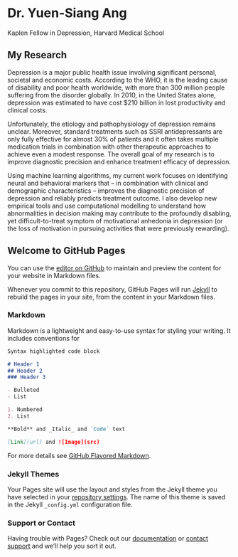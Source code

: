 # Dr. Yuen-Siang Ang
Kaplen Fellow in Depression, Harvard Medical School

## My Research
Depression is a major public health issue involving significant personal, societal and economic costs. According to the WHO, it is the leading cause of disability and poor health worldwide, with more than 300 million people suffering from the disorder globally. In 2010, in the United States alone, depression was estimated to have cost $210 billion in lost productivity and clinical costs. 

Unfortunately, the etiology and pathophysiology of depression remains unclear. Moreover, standard treatments such as SSRI antidepressants are only fully effective for almost 30% of patients and it often takes multiple medication trials in combination with other therapeutic approaches to achieve even a modest response. The overall goal of my research is to improve diagnostic precision and enhance treatment efficacy of depression.

Using machine learning algorithms, my current work focuses on identifying neural and behavioral markers that – in combination with clinical and demographic characteristics – improves the diagnostic precision of depression and reliably predicts treatment outcome. I also develop new empirical tools and use computational modelling to understand how abnormalities in decision making may contribute to the profoundly disabling, yet difficult-to-treat symptom of motivational anhedonia in depression (or the loss of motivation in pursuing activities that were previously rewarding).














## Welcome to GitHub Pages

You can use the [editor on GitHub](https://github.com/yuensiangang/yuensiangang.github.io/edit/master/index.md) to maintain and preview the content for your website in Markdown files.

Whenever you commit to this repository, GitHub Pages will run [Jekyll](https://jekyllrb.com/) to rebuild the pages in your site, from the content in your Markdown files.

### Markdown

Markdown is a lightweight and easy-to-use syntax for styling your writing. It includes conventions for

```markdown
Syntax highlighted code block

# Header 1
## Header 2
### Header 3

- Bulleted
- List

1. Numbered
2. List

**Bold** and _Italic_ and `Code` text

[Link](url) and ![Image](src)
```

For more details see [GitHub Flavored Markdown](https://guides.github.com/features/mastering-markdown/).

### Jekyll Themes

Your Pages site will use the layout and styles from the Jekyll theme you have selected in your [repository settings](https://github.com/yuensiangang/yuensiangang.github.io/settings). The name of this theme is saved in the Jekyll `_config.yml` configuration file.

### Support or Contact

Having trouble with Pages? Check out our [documentation](https://help.github.com/categories/github-pages-basics/) or [contact support](https://github.com/contact) and we’ll help you sort it out.

